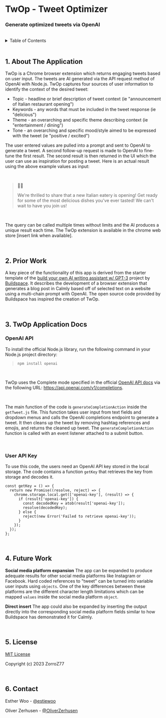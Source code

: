 # TwOp - Tweet Optimizer
 <h3>Generate optimized tweets via OpenAI</h1>
<br>
<details>
  <summary>Table of Contents</summary>
  <ol>
    <li><a href="#1-about-the-application">About The Application</a></li>
      <li><a href="#2-prior-work">Prior Work</a></li>
    <li><a href="#3-twop-application-docs">TwOp Application Docs</a></li>
    <ul>
        <li><a href="#openai-api">OpenAI API</a></li>
        <li><a href="#user-api-key">User API Key</a></li>
    </ul>
    <li><a href="#4-future-work">Future Work</a></li>
    <li><a href="#5-license">License</a></li>
    <li><a href="#6-contact">Contact</a></li>
  </ol>
</details>
<br>

## 1. About The Application
 TwOp is a Chrome browser extension which returns engaging tweets based on user input. The tweets are AI generated via the API request method of OpenAI with Node.js. TwOp captures four sources of user information to identify the context of the desired tweet:

- Topic - headline or brief description of tweet context (ie "announcement of Italian restaurant opening")
- Keywords - any words that must be included in the tweet response (ie "delicious")
- Theme - an overarching and specific theme describing context (ie "entertainment / dining")
- Tone - an overarching and specific mood/style aimed to be expressed with the tweet (ie "positive / excited")

The user entered values are pulled into a prompt and sent to OpenAI to generate a tweet. A second follow-up request is made to OpenAI to fine-tune the first result. The second result is then returned in the UI which the user can use as inspiration for posting a tweet. Here is an actual result using the above example values as input:

<br>

 > 🍝😋 
>
>We're thrilled to share that a new Italian eatery is opening! Get ready for some of the most delicious dishes you've ever tasted! We can't wait to have you join us!

<br>

The query can be called multiple times without limits and the AI produces a unique result each time. The TwOp extension is available in the chrome web store [insert link when available].

<br>


## 2. Prior Work
A key piece of the functionality of this app is derived from the starter template of the [build your own AI writing assistant w/ GPT-3](https://buildspace.so/builds/ai-writer) project by [Buildspace](https://buildspace.so/). It describes the development of a browser extension that generates a blog post in Calmly based off of selected text on a website using a multi-chain prompt with OpenAI. The open source code provided by Buildspace has inspired the creation of TwOp.

<br>

## 3. TwOp Application Docs


### OpenAI API
To install the official Node.js library, run the following command in your Node.js project directory:
>`npm install openai`

<br>

TwOp uses the Complete mode specified in the official [OpenAI API docs](https://platform.openai.com/docs/api-reference/introduction) via the following URL: https://api.openai.com/v1/completions.

<br>

The main function of the code is `generateCompletionAction` inside the `getTweet.js` file. This function takes user input from text fields and dropdown menus and calls the OpenAI completions endpoint to generate a tweet. It then cleans up the tweet by removing hashtag references and emojis, and returns the cleaned up tweet. The `generateCompletionAction` function is called with an event listener attached to a submit button.

<br>

### User API Key
To use this code, the users need an OpenAI API key stored in the local storage. The code contains a function `getKey` that retrieves the key from storage and decodes it.

```
const getKey = () => {
  return new Promise((resolve, reject) => {
    chrome.storage.local.get(['openai-key'], (result) => {
      if (result['openai-key']) {
        const decodedKey = atob(result['openai-key']);
        resolve(decodedKey);
      } else {
        reject(new Error('Failed to retrieve openai-key'));
      }
    });
  });
};
```

<br>

## 4. Future Work
**Social media platform expansion**
The app can be expanded to produce adequate results for other social media platforms like Instagram or Facebook. Hard coded references to "tweet" can be turned into variable user inputs using `objects`. One of the key differences between these platforms are the different character length limitations which can be mapped `values` inside the social media platform `object`.

**Direct insert**
The app could also be expanded by inserting the output directly into the corresponding social media platform fields similar to how Buildspace has demonstrated it for Calmly.

<br>

## 5. License
[MIT License](https://github.com/MyDeLife/TwOp/blob/main/LICENSE)

Copyright (c) 2023 ZorroZ77

<br>

## 6. Contact
Esther Woo - [@estiewoo](https://twitter.com/estiewoo)

Oliver Zerhusen - [@OliverZerhusen](https://twitter.com/OliverZerhusen)
